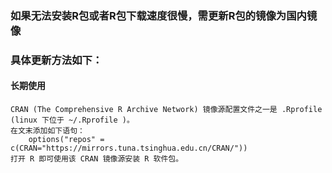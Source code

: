 ### 如果无法安装R包或者R包下载速度很慢，需更新R包的镜像为国内镜像
### 具体更新方法如下：

#### 长期使用
    CRAN (The Comprehensive R Archive Network) 镜像源配置文件之一是 .Rprofile (linux 下位于 ~/.Rprofile )。
    在文末添加如下语句：
        options("repos" = c(CRAN="https://mirrors.tuna.tsinghua.edu.cn/CRAN/"))
    打开 R 即可使用该 CRAN 镜像源安装 R 软件包。

    

